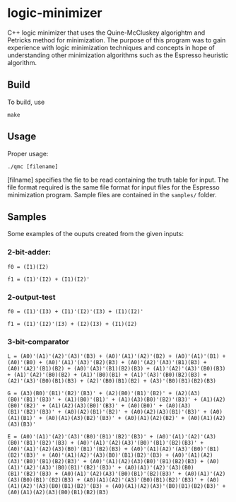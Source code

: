 # logic-minimizer
C++ logic minimizer that uses the Quine-McCluskey algorightm and Petricks method for minimization. The purpose of this program was to gain experience with logic minimization techniques and concepts in hope of understanding other minimization algorithms such as the Espresso heuristic algorithm.

## Build
To build, use
```
make
```
## Usage
Proper usage:
```
./qmc [filename]
```
[filname] specifies the fie to be read containing the truth table for input. The file format required is the same file format for input files for the Espresso minimization program. Sample files are contained in the `samples/` folder.

## Samples
Some examples of the ouputs created from the given inputs:
### 2-bit-adder:
```
f0 = (I1)(I2)

f1 = (I1)'(I2) + (I1)(I2)'
```
### 2-output-test
```
f0 = (I1)'(I3) + (I1)'(I2)'(I3) + (I1)(I2)'

f1 = (I1)'(I2)'(I3) + (I2)(I3) + (I1)(I2)
```
### 3-bit-comparator
```
L = (A0)'(A1)'(A2)'(A3)'(B3) + (A0)'(A1)'(A2)'(B2) + (A0)'(A1)'(B1) + (A0)'(B0) + (A0)'(A1)'(A3)'(B2)(B3) + (A0)'(A2)'(A3)'(B1)(B3) + (A0)'(A2)'(B1)(B2) + (A0)'(A3)'(B1)(B2)(B3) + (A1)'(A2)'(A3)'(B0)(B3) + (A1)'(A2)'(B0)(B2) + (A1)'(B0)(B1) + (A1)'(A3)'(B0)(B2)(B3) + (A2)'(A3)'(B0)(B1)(B3) + (A2)'(B0)(B1)(B2) + (A3)'(B0)(B1)(B2)(B3)

G = (A3)(B0)'(B1)'(B2)'(B3)' + (A2)(B0)'(B1)'(B2)' + (A2)(A3)(B0)'(B1)'(B3)' + (A1)(B0)'(B1)' + (A1)(A3)(B0)'(B2)'(B3)' + (A1)(A2)(B0)'(B2)' + (A1)(A2)(A3)(B0)'(B3)' + (A0)(B0)' + (A0)(A3)(B1)'(B2)'(B3)' + (A0)(A2)(B1)'(B2)' + (A0)(A2)(A3)(B1)'(B3)' + (A0)(A1)(B1)' + (A0)(A1)(A3)(B2)'(B3)' + (A0)(A1)(A2)(B2)' + (A0)(A1)(A2)(A3)(B3)'

E = (A0)'(A1)'(A2)'(A3)'(B0)'(B1)'(B2)'(B3)' + (A0)'(A1)'(A2)'(A3)(B0)'(B1)'(B2)'(B3) + (A0)'(A1)'(A2)(A3)'(B0)'(B1)'(B2)(B3)' + (A0)'(A1)'(A2)(A3)(B0)'(B1)'(B2)(B3) + (A0)'(A1)(A2)'(A3)'(B0)'(B1)(B2)'(B3)' + (A0)'(A1)(A2)'(A3)(B0)'(B1)(B2)'(B3) + (A0)'(A1)(A2)(A3)'(B0)'(B1)(B2)(B3)' + (A0)'(A1)(A2)(A3)(B0)'(B1)(B2)(B3) + (A0)(A1)'(A2)'(A3)'(B0)(B1)'(B2)'(B3)' + (A0)(A1)'(A2)'(A3)(B0)(B1)'(B2)'(B3) + (A0)(A1)'(A2)(A3)'(B0)(B1)'(B2)(B3)' + (A0)(A1)'(A2)(A3)(B0)(B1)'(B2)(B3) + (A0)(A1)(A2)'(A3)'(B0)(B1)(B2)'(B3)' + (A0)(A1)(A2)'(A3)(B0)(B1)(B2)'(B3) + (A0)(A1)(A2)(A3)'(B0)(B1)(B2)(B3)' + (A0)(A1)(A2)(A3)(B0)(B1)(B2)(B3)
```
